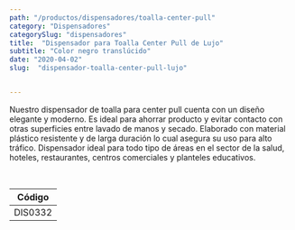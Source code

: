 ```yaml
---
path: "/productos/dispensadores/toalla-center-pull"
category: "Dispensadores"
categorySlug: "dispensadores"
title:  "Dispensador para Toalla Center Pull de Lujo"
subtitle: "Color negro translúcido"
date: "2020-04-02"
slug:  "dispensador-toalla-center-pull-lujo"


---
```

Nuestro dispensador de toalla para center pull cuenta con un diseño elegante y moderno. Es ideal para ahorrar producto y evitar contacto con otras superficies entre lavado de manos y secado. Elaborado con material plástico resistente y de larga duración lo cual asegura su uso para alto tráfico. Dispensador ideal para todo tipo de áreas en el sector de la salud, hoteles, restaurantes, centros comerciales y planteles educativos.


<br>
<table class="min-w-full md:min-w-0 divide-y-0 divide-gray-200">
          <thead class=" bg-white">
            <tr>
              <th scope="col" class="px-6 text-center text-xs font-medium text-primary-lighter uppercase tracking-wider">
                Código
              </th>
            </tr>
          </thead>
          <tbody>
            <tr class="bg-gray-400">
              <td class="px-6 py-4 whitespace-nowrap text-sm text-gray-700 text-center">
              DIS0332
              </td>
            </tr> 
          </tbody>
        </table>



